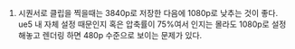1. 시퀀서로 클립을 찍을때는 3840p로 저장한 다음에 1080p로 낮추는 것이 좋다. ue5 내 자체 설정 때문인지 혹은 압축률이 75%여서 인지는 몰라도 1080p로 설정해놓고 렌더링 하면 480p 수준으로 보이는 문제가 있다.
